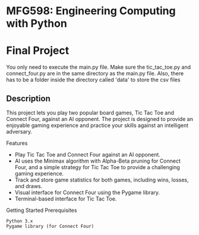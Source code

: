 # MFG598: Engineering Computing with Python 
# Final Project

You only need to execute the main.py file. Make sure the tic_tac_toe.py and connect_four.py are in the same directory as the main.py file.
Also, there has to be a folder inside the directory called 'data' to store the csv files

## Description

This project lets you play two popular board games, Tic Tac Toe and Connect Four, against an AI opponent. The project is designed to provide an enjoyable gaming experience and practice your skills against an intelligent adversary.

Features

- Play Tic Tac Toe and Connect Four against an AI opponent.
- AI uses the Minimax algorithm with Alpha-Beta pruning for Connect Four, and a simple strategy for Tic Tac Toe to provide a challenging gaming experience.
- Track and store game statistics for both games, including wins, losses, and draws.
- Visual interface for Connect Four using the Pygame library.
- Terminal-based interface for Tic Tac Toe.

Getting Started
Prerequisites

    Python 3.x
    Pygame library (for Connect Four)


